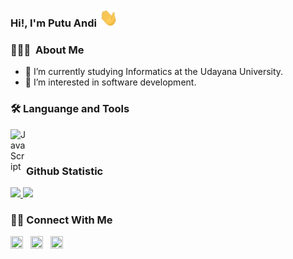 ### Hi!, I'm Putu Andi <img src="https://raw.githubusercontent.com/ABSphreak/ABSphreak/master/gifs/Hi.gif" width="30">
### 👨🏻‍💻&nbsp; About Me
- 🔭 I’m currently studying Informatics at the Udayana University.
- 🌱 I’m interested in software development.
  
### 🛠&nbsp;Languange and Tools
<a href="#"><img align="left" alt="JavaScript" title="JavaScript" width="25px" src="https://upload.wikimedia.org/wikipedia/commons/9/99/Unofficial_JavaScript_logo_2.svg" /></a>
<br>
<br>

### Github Statistic
<p align="left">
<a href="https://github.com/putuandi">
  <img height="180em" src="https://github-readme-stats-eight-theta.vercel.app/api?username=putuandi&show_icons=true&theme=algolia&include_all_commits=true&count_private=true"/>
  <img height="180em" src="https://github-readme-stats-eight-theta.vercel.app/api/top-langs/?username=putuandi&layout=compact&langs_count=8&theme=algolia"/>
</a>
</p>

### 🤝🏻&nbsp;Connect With Me
<p align="left">
<a href="https://www.linkedin.com/in/andiwiratamaputra"><img width="20" height="20" src="https://cdn-icons-png.flaticon.com/512/174/174857.png"/></a> &nbsp
<a href="mailto:putuandi2003@gmail.com"><img width="20" height="20" src="https://upload.wikimedia.org/wikipedia/commons/thumb/7/7e/Gmail_icon_%282020%29.svg/2560px-Gmail_icon_%282020%29.svg.png"/></a> &nbsp
<a href="https://instagram.com/putuandi_"><img width="20" height="20"src="https://cdn-icons-png.flaticon.com/512/174/174855.png"/></a> &nbsp
</p>
